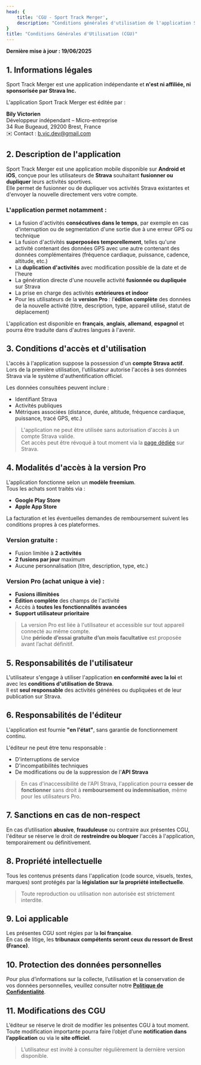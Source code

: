 ```yaml
---
head: {
    title: 'CGU - Sport Track Merger',
    description: "Conditions générales d'utilisation de l'application Sport Track Merger"
}
title: "Conditions Générales d'Utilisation (CGU)"
---
```


**Dernière mise à jour : 19/06/2025**

## 1. Informations légales

Sport Track Merger est une application indépendante et **n'est ni affiliée, ni sponsorisée par Strava Inc.**

L'application Sport Track Merger est éditée par :

**Bily Victorien**  
Développeur indépendant – Micro-entreprise  
34 Rue Bugeaud, 29200 Brest, France  
✉️ Contact : [b.vic.dev@gmail.com](mailto:b.vic.dev@gmail.com)

## 2. Description de l'application

Sport Track Merger est une application mobile disponible sur **Android et iOS**, conçue pour les utilisateurs de **Strava** souhaitant **fusionner ou dupliquer** leurs activités sportives.  
Elle permet de fusionner ou de dupliquer vos activités Strava existantes et d'envoyer la nouvelle directement vers votre compte.

### L'application permet notamment :

- La fusion d'activités **consécutives dans le temps**, par exemple en cas d'interruption ou de segmentation d'une sortie due à une erreur GPS ou technique
- La fusion d'activités **superposées temporellement**, telles qu'une activité contenant des données GPS avec une autre contenant des données complémentaires (fréquence cardiaque, puissance, cadence, altitude, etc.)
- La **duplication d'activités** avec modification possible de la date et de l'heure
- La génération directe d'une nouvelle activité **fusionnée ou dupliquée** sur Strava
- La prise en charge des activités **extérieures et indoor**
- Pour les utilisateurs de la **version Pro** : l'**édition complète** des données de la nouvelle activité (titre, description, type, appareil utilisé, statut de déplacement)

L'application est disponible en **français**, **anglais**, **allemand**, **espagnol** et pourra être traduite dans d'autres langues à l'avenir.

## 3. Conditions d'accès et d'utilisation

L'accès à l'application suppose la possession d'un **compte Strava actif**.  
Lors de la première utilisation, l'utilisateur autorise l'accès à ses données Strava via le système d'authentification officiel.

Les données consultées peuvent inclure :

- Identifiant Strava
- Activités publiques
- Métriques associées (distance, durée, altitude, fréquence cardiaque, puissance, tracé GPS, etc.)

> L'application ne peut être utilisée sans autorisation d'accès à un compte Strava valide.  
> Cet accès peut être révoqué à tout moment via la [page dédiée](https://www.strava.com/settings/apps) sur Strava.

## 4. Modalités d'accès à la version Pro

L'application fonctionne selon un **modèle freemium**.  
Tous les achats sont traités via :

- **Google Play Store**
- **Apple App Store**

La facturation et les éventuelles demandes de remboursement suivent les conditions propres à ces plateformes.

### Version gratuite :

- Fusion limitée à **2 activités**
- **2 fusions par jour** maximum
- Aucune personnalisation (titre, description, type, etc.)

### Version Pro (achat unique à vie) :

- **Fusions illimitées**
- **Édition complète** des champs de l'activité
- Accès à **toutes les fonctionnalités avancées**
- **Support utilisateur prioritaire**

> La version Pro est liée à l'utilisateur et accessible sur tout appareil connecté au même compte.  
> Une **période d’essai gratuite d’un mois facultative** est proposée avant l’achat définitif.

## 5. Responsabilités de l'utilisateur

L'utilisateur s'engage à utiliser l'application **en conformité avec la loi** et avec les **conditions d'utilisation de Strava**.  
Il est **seul responsable** des activités générées ou dupliquées et de leur publication sur Strava.

## 6. Responsabilités de l'éditeur

L'application est fournie **"en l'état"**, sans garantie de fonctionnement continu.

L'éditeur ne peut être tenu responsable :

- D'interruptions de service
- D'incompatibilités techniques
- De modifications ou de la suppression de l'**API Strava**

> En cas d'inaccessibilité de l'API Strava, l'application pourra **cesser de fonctionner** sans droit à **remboursement ou indemnisation**, même pour les utilisateurs Pro.

## 7. Sanctions en cas de non-respect

En cas d’utilisation **abusive**, **frauduleuse** ou contraire aux présentes CGU, l'éditeur se réserve le droit de **restreindre ou bloquer** l'accès à l'application, temporairement ou définitivement.

## 8. Propriété intellectuelle

Tous les contenus présents dans l'application (code source, visuels, textes, marques) sont protégés par la **législation sur la propriété intellectuelle**.

> Toute reproduction ou utilisation non autorisée est strictement interdite.

## 9. Loi applicable

Les présentes CGU sont régies par la **loi française**.  
En cas de litige, les **tribunaux compétents seront ceux du ressort de Brest (France)**.

## 10. Protection des données personnelles

Pour plus d’informations sur la collecte, l’utilisation et la conservation de vos données personnelles, veuillez consulter notre **[Politique de Confidentialité](#)**.

## 11. Modifications des CGU

L’éditeur se réserve le droit de modifier les présentes CGU à tout moment.  
Toute modification importante pourra faire l’objet d’une **notification dans l’application** ou via le **site officiel**.

> L’utilisateur est invité à consulter régulièrement la dernière version disponible.